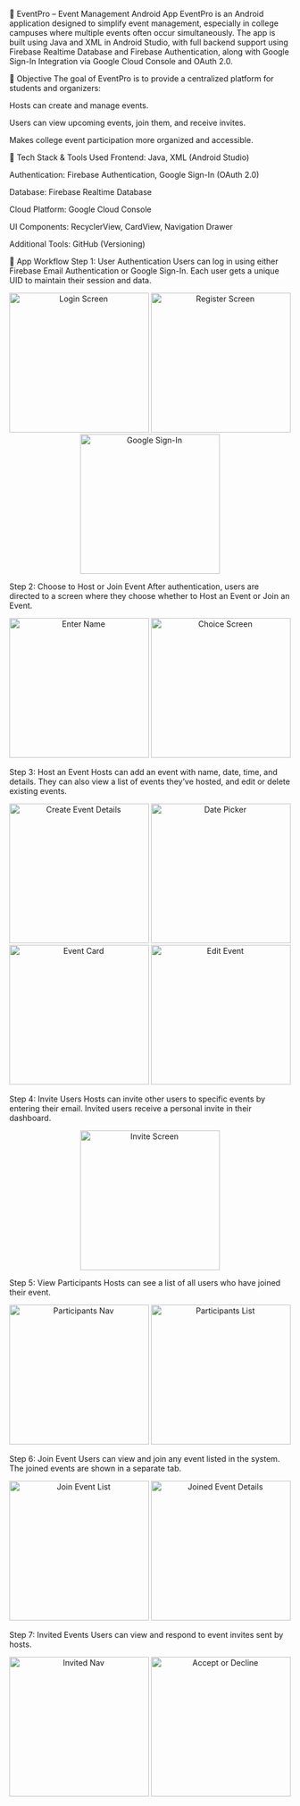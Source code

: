 📱 EventPro – Event Management Android App
EventPro is an Android application designed to simplify event management, especially in college campuses where multiple events often occur simultaneously. The app is built using Java and XML in Android Studio, with full backend support using Firebase Realtime Database and Firebase Authentication, along with Google Sign-In Integration via Google Cloud Console and OAuth 2.0.

🎯 Objective
The goal of EventPro is to provide a centralized platform for students and organizers:

Hosts can create and manage events.

Users can view upcoming events, join them, and receive invites.

Makes college event participation more organized and accessible.

🔧 Tech Stack & Tools Used
Frontend: Java, XML (Android Studio)

Authentication: Firebase Authentication, Google Sign-In (OAuth 2.0)

Database: Firebase Realtime Database

Cloud Platform: Google Cloud Console

UI Components: RecyclerView, CardView, Navigation Drawer

Additional Tools: GitHub (Versioning)

🧭 App Workflow
Step 1: User Authentication
Users can log in using either Firebase Email Authentication or Google Sign-In. Each user gets a unique UID to maintain their session and data.

<p align="center">
<img src="assets/img1.jpg" width="250" alt="Login Screen">
<img src="assets/img2.jpg" width="250" alt="Register Screen">
<img src="assets/img3.jpg" width="250" alt="Google Sign-In">
</p>

Step 2: Choose to Host or Join Event
After authentication, users are directed to a screen where they choose whether to Host an Event or Join an Event.

<p align="center">
<img src="assets/img4.jpg" width="250" alt="Enter Name">
<img src="assets/img5.jpg" width="250" alt="Choice Screen">
</p>

Step 3: Host an Event
Hosts can add an event with name, date, time, and details. They can also view a list of events they’ve hosted, and edit or delete existing events.

<p align="center">
<img src="assets/img7.jpg" width="250" alt="Create Event Details">
<img src="assets/img10.jpg" width="250" alt="Date Picker">
<img src="assets/img11.jpg" width="250" alt="Event Card">
<img src="assets/img12.jpg" width="250" alt="Edit Event">
</p>

Step 4: Invite Users
Hosts can invite other users to specific events by entering their email. Invited users receive a personal invite in their dashboard.

<p align="center">
<img src="assets/img14.jpg" width="250" alt="Invite Screen">
</p>

Step 5: View Participants
Hosts can see a list of all users who have joined their event.

<p align="center">
<img src="assets/img13.jpg" width="250" alt="Participants Nav">
<img src="assets/img19.jpg" width="250" alt="Participants List">
</p>

Step 6: Join Event
Users can view and join any event listed in the system. The joined events are shown in a separate tab.

<p align="center">
<img src="assets/img15.jpg" width="250" alt="Join Event List">
<img src="assets/img16.jpg" width="250" alt="Joined Event Details">
</p>

Step 7: Invited Events
Users can view and respond to event invites sent by hosts.

<p align="center">
<img src="assets/img18.jpg" width="250" alt="Invited Nav">
<img src="assets/img17.jpg" width="250" alt="Accept or Decline">
</p>
